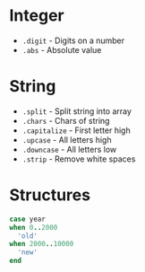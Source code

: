 # Integer

- `.digit` - Digits on a number
- `.abs` - Absolute value

# String

- `.split` - Split string into array
- `.chars` - Chars of string
- `.capitalize` - First letter high
- `.upcase` - All letters high
- `.downcase` - All letters low
- `.strip` - Remove white spaces

# Structures

```ruby
case year
when 0..2000
  'old'
when 2000..10000
  'new'
end
```
